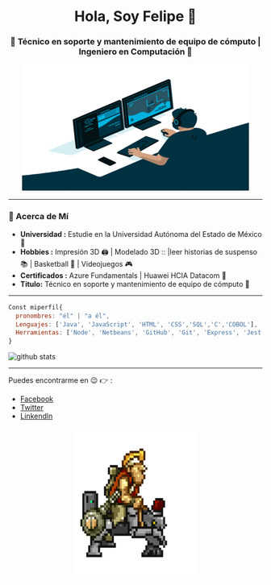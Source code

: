 
<h1 align="center">Hola, Soy Felipe 👋 </h1>
<h3 align="center">🚀 Técnico en soporte y mantenimiento de equipo de cómputo | Ingeniero en Computación  🚀</h3>

<p align="Center" ><img src="https://github.com/FelipeReyesMi/FelipeReyesMi/blob/main/photo/programador.gif" height="250px" width ="450px"></p>
  
---------------------------------------------------------------------------------------------------------------------------------------------------------------------------------
### 🤔 Acerca de Mí
-  **Universidad :** Estudie en la Universidad Autónoma del Estado de México	:school:
-  **Hobbies :** Impresión 3D :printer: | Modelado 3D :: |leer historias de suspenso :books: | Basketball :basketball: | Videojuegos :video_game: 
-  **Certificados :** Azure Fundamentals | Huawei HCIA Datacom :page_facing_up:
-  **Titulo:** Técnico en soporte y mantenimiento de equipo de cómputo :scroll:

---------------------------------------------------------------------------------------------------------------------------------------------------------------------------------


```js
Const miperfil{
  pronombres: "él" | "a él",
  Lenguajes: ['Java', 'JavaScript', 'HTML', 'CSS','SQL','C','COBOL'],
  Herramientas: ['Node', 'Netbeans', 'GitHub', 'Git', 'Express', 'Jest', 'Postman', 'MYSQL', 'MARIADB','OpenCobolIDE']
}
```

![github stats](https://github-readme-stats.vercel.app/api?username=FelipeReyesMi&show_icons=true&theme=dark)


---------------------------------------------------------------------------------------------------------------------------------------------------------------------------------



Puedes encontrarme en :wink: :point_right: :
- [Facebook](https://www.facebook.com/profile.php?id=100081813818636)
- [Twitter](https://twitter.com/reyes7604)
- [Linkendln](https://www.linkedin.com/in/felipe-reyes-miguel-604b9020a)

<p align="Center" ><img src="https://github.com/FelipeReyesMi/FelipeReyesMi/blob/main/photo/602c944bead0f625301bea4508c15da2.gif" height="300px" width ="250px"></p>


